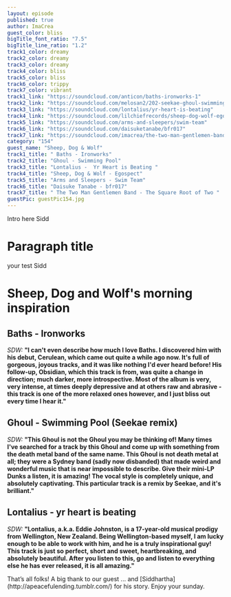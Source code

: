 ```yaml
---
layout: episode
published: true
author: ImaCrea
guest_color: bliss
bigTitle_font_ratio: "7.5"
bigTitle_line_ratio: "1.2"
track1_color: dreamy
track2_color: dreamy
track3_color: dreamy
track4_color: bliss
track5_color: bliss
track6_color: trippy
track7_color: vibrant
track1_link: "https://soundcloud.com/anticon/baths-ironworks-1"
track2_link: "https://soundcloud.com/melosan2/202-seekae-ghoul-swimming-pool"
track3_link: "https://soundcloud.com/lontalius/yr-heart-is-beating"
track4_link: "https://soundcloud.com/lilchiefrecords/sheep-dog-wolf-egospect"
track5_link: "https://soundcloud.com/arms-and-sleepers/swim-team"
track6_link: "https://soundcloud.com/daisuketanabe/bfr017"
track7_link: "https://soundcloud.com/imacrea/the-two-man-gentlemen-band-the-square-root-of-two"
category: "154"
guest_name: "Sheep, Dog & Wolf"
track1_title: " Baths - Ironworks"
track2_title: "Ghoul - Swimming Pool"
track3_title: "Lontalius -  Yr Heart is Beating "
track4_title: "Sheep, Dog & Wolf - Egospect"
track5_title: "Arms and Sleepers - Swim Team"
track6_title: "Daisuke Tanabe - bfr017"
track7_title: " The Two Man Gentlemen Band - The Square Root of Two "
guestPic: guestPic154.jpg
---
```


<p id="introduction">
Intro here Sidd</p>
 
# Paragraph title
 
your test Sidd

# Sheep, Dog and Wolf's morning inspiration

## Baths - Ironworks
_SDW:_ **"**I can't even describe how much I love Baths. I discovered him with his debut, Cerulean, which came out quite a while ago now. It's full of gorgeous, joyous tracks, and it was like nothing I'd ever heard before! His follow-up, Obsidian, which this track is from, was quite a change in direction; much darker, more introspective. Most of the album is very, very intense, at times deeply depressive and at others raw and abrasive - this track is one of the more relaxed ones however, and I just bliss out every time I hear it.**"**
 
## Ghoul - Swimming Pool (Seekae remix)
_SDW:_ **"**This Ghoul is not the Ghoul you may be thinking of! Many times I've searched for a track by this Ghoul and come up with something from the death metal band of the same name. This Ghoul is not death metal at all; they were a Sydney band (sadly now disbanded) that made weird and wonderful music that is near impossible to describe. Give their mini-LP Dunks a listen, it is amazing! The vocal style is completely unique, and absolutely captivating.
This particular track is a remix by Seekae, and it's brilliant.**"**
 
## Lontalius - yr heart is beating
_SDW:_ **"**Lontalius, a.k.a. Eddie Johnston, is a 17-year-old musical prodigy from Wellington, New Zealand. Being Wellington-based myself, I am lucky enough to be able to work with him, and he is a truly inspirational guy! This track is just so perfect, short and sweet, heartbreaking, and absolutely beautiful. After you listen to this, go and listen to everything else he has ever released, it is all amazing.**"**
 
<p id="outroduction">
That’s all folks! A big thank to our guest ... and [Siddhartha](http://apeacefulending.tumblr.com/) for his story. Enjoy your sunday.
</p>